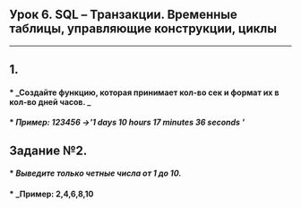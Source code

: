 ## Урок 6. SQL – Транзакции. Временные таблицы, управляющие конструкции, циклы
---
## 1.
#### * _Создайте функцию, которая принимает кол-во сек и формат их в кол-во дней часов. _
#### * _Пример: 123456 ->'1 days 10 hours 17 minutes 36 seconds '_

## Задание №2.
#### * _Выведите только четные числа от 1 до 10._
#### * _Пример: 2,4,6,8,10
